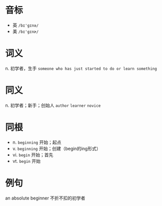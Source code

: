 # 音标

- 英 `/bɪ'gɪnə/`
- 美 `/bɪ'gɪnɚ/`

# 词义

n. 初学者，生手
`someone who has just started to do or learn something`

# 同义

n. 初学者；新手；创始人
`author` `learner` `novice`

# 同根

- n. `beginning` 开始；起点
- v. `beginning` 开始；创建（begin的ing形式）
- vi. `begin` 开始；首先
- vt. `begin` 开始

# 例句

an absolute beginner
不折不扣的初学者


